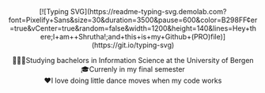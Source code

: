 

<div align="center">
<!-- Github typing effect: https://github.com/denvercoder1/readme-typing-svg -->
[![Typing SVG](https://readme-typing-svg.demolab.com?font=Pixelify+Sans&size=30&duration=3500&pause=600&color=B298FF&center=true&vCenter=true&random=false&width=1200&height=140&lines=Hey+there;I+am++Shrutha!;and+this+is+my+Github+(PRO)file)](https://git.io/typing-svg)



👩🏾‍💻Studying bachelors in Information Science at the University of Bergen </br>
🎓Currenly in my final semester </br>
❤️I love doing little dance moves when my code works <br>
</div>

<div class="specializations" align="center">
</div>
